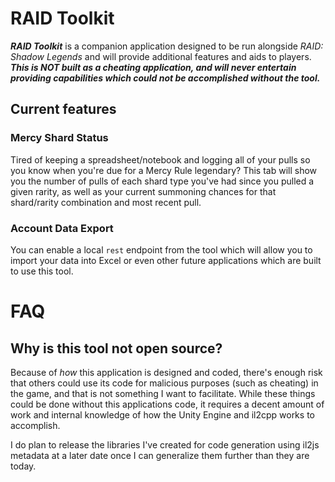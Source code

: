 # RAID Toolkit

***RAID Toolkit*** is a companion application designed to be run alongside *RAID: Shadow Legends* and will provide additional features and aids to players.
***This is NOT built as a cheating application, and will never entertain providing capabilities which could not be accomplished without the tool.***

## Current features

### Mercy Shard Status
Tired of keeping a spreadsheet/notebook and logging all of your pulls so you know when you're due for a Mercy Rule legendary? This tab will show you the number of pulls of each shard type you've had since you pulled a given rarity, as well as your current summoning chances for that shard/rarity combination and most recent pull.

### Account Data Export
You can enable a local `rest` endpoint from the tool which will allow you to import your data into Excel or even other future applications which are built to use this tool.

# FAQ

## Why is this tool not open source?
Because of *how* this application is designed and coded, there's enough risk that others could use its code for malicious purposes (such as cheating) in the game, and that is not something I want to facilitate. While these things could be done without this applications code, it requires a decent amount of work and internal knowledge of how the Unity Engine and il2cpp works to accomplish.

I do plan to release the libraries I've created for code generation using il2js metadata at a later date once I can generalize them further than they are today.
